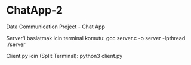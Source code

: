 # ChatApp-2
 Data Communication Project - Chat App

Server'i baslatmak icin terminal komutu: 
gcc server.c -o server -lpthread
./server

Client.py icin (Split Terminal):
python3 client.py
